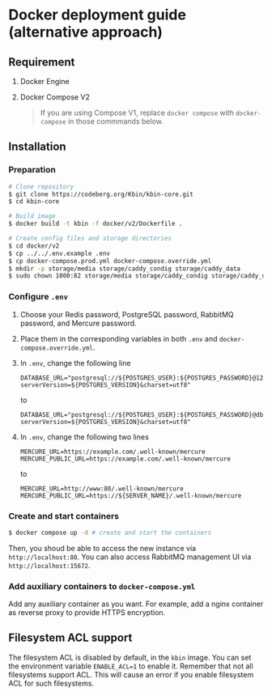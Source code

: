 # Docker deployment guide (alternative approach)

## Requirement

1. Docker Engine
2. Docker Compose V2

    > If you are using Compose V1, replace `docker compose` with `docker-compose` in those commmands below.

## Installation

### Preparation

```bash
# Clone repository
$ git clone https://codeberg.org/Kbin/kbin-core.git
$ cd kbin-core

# Build image
$ docker build -t kbin -f docker/v2/Dockerfile .

# Create config files and storage directories
$ cd docker/v2
$ cp ../../.env.example .env
$ cp docker-compose.prod.yml docker-compose.override.yml
$ mkdir -p storage/media storage/caddy_condig storage/caddy_data
$ sudo chown 1000:82 storage/media storage/caddy_condig storage/caddy_data
```

### Configure `.env`

1. Choose your Redis password, PostgreSQL password, RabbitMQ password, and Mercure password.
2. Place them in the corresponding variables in both `.env` and `docker-compose.override.yml`.
3. In `.env`, change the following line

    ```env
    DATABASE_URL="postgresql://${POSTGRES_USER}:${POSTGRES_PASSWORD}@127.0.0.1:5432/${POSTGRES_DB}?serverVersion=${POSTGRES_VERSION}&charset=utf8"
    ```

    to

    ```env
    DATABASE_URL="postgresql://${POSTGRES_USER}:${POSTGRES_PASSWORD}@db:5432/${POSTGRES_DB}?serverVersion=${POSTGRES_VERSION}&charset=utf8"
    ```

4. In `.env`, change the following two lines

    ```env
    MERCURE_URL=https://example.com/.well-known/mercure
    MERCURE_PUBLIC_URL=https://example.com/.well-known/mercure
    ```

    to

    ```env
    MERCURE_URL=http://www:80/.well-known/mercure
    MERCURE_PUBLIC_URL=https://${SERVER_NAME}/.well-known/mercure
    ```

### Create and start containers

```bash
$ docker compose up -d # create and start the containers
```

Then, you shoud be able to access the new instance via `http://localhost:80`. You can also access RabbitMQ management UI via `http://localhost:15672`.

### Add auxiliary containers to `docker-compose.yml`

Add any auxiliary container as you want. For example, add a nginx container as reverse proxy to provide HTTPS encryption.

## Filesystem ACL support

The filesystem ACL is disabled by default, in the `kbin` image. You can set the environment variable `ENABLE_ACL=1` to enable it. Remember that not all filesystems support ACL. This will cause an error if you enable filesystem ACL for such filesystems.
